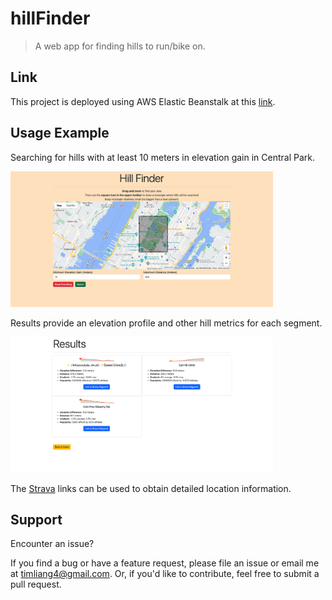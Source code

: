 # hillFinder

> A web app for finding hills to run/bike on.

## Link

This project is deployed using AWS Elastic Beanstalk at this [link](http://hillfinder-env-3.eba-9udekxwn.us-east-1.elasticbeanstalk.com/).

## Usage Example

Searching for hills with at least 10 meters in elevation gain in Central Park. 

<img src="images/search.png" width=420>

Results provide an elevation profile and other hill metrics for each segment.

<img src="images/results.png" width=420>

The [Strava](https://www.strava.com/) links can be used to obtain detailed location information.

## Support

Encounter an issue?

If you find a bug or have a feature request, please file an issue or email me at timliang4@gmail.com. Or, if you'd like to contribute, feel free to submit a pull request.
